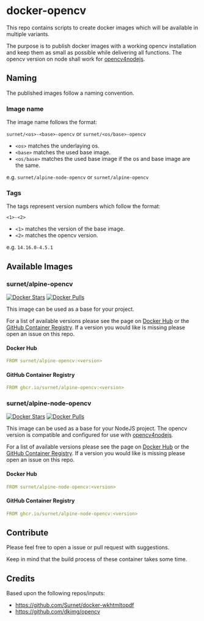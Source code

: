 # docker-opencv

This repo contains scripts to create docker images which will be available in multiple variants.

The purpose is to publish docker images with a working opencv installation and keep them as small as possible while delivering all functions.
The opencv version on node shall work for [opencv4nodejs](https://www.npmjs.com/package/opencv4nodejs).

## Naming

The published images follow a naming convention.

### Image name

The image name follows the format:

`surnet/<os>-<base>-opencv` or `surnet/<os/base>-opencv`

- `<os>` matches the underlaying os.
- `<base>` matches the used base image.
- `<os/base>` matches the used base image if the os and base image are the same.

e.g. `surnet/alpine-node-opencv` or `surnet/alpine-opencv`

### Tags

The tags represent version numbers which follow the format:

`<1>-<2>`

- `<1>` matches the version of the base image.
- `<2>` matches the opencv version.

e.g. `14.16.0-4.5.1`

## Available Images

### surnet/alpine-opencv

[![Docker Stars](https://img.shields.io/docker/stars/surnet/alpine-opencv.svg)](https://hub.docker.com/r/surnet/alpine-opencv/)
[![Docker Pulls](https://img.shields.io/docker/pulls/surnet/alpine-opencv.svg)](https://hub.docker.com/r/surnet/alpine-opencv/)

This image can be used as a base for your project.

For a list of available versions please see the page on [Docker Hub](https://hub.docker.com/r/surnet/alpine-opencv/tags/) or the [GitHub Container Registry](https://github.com/orgs/Surnet/packages/container/package/alpine-opencv).
If a version you would like is missing please open an issue on this repo.

#### Docker Hub

```yaml
FROM surnet/alpine-opencv:<version>
```

#### GitHub Container Registry

```yaml
FROM ghcr.io/surnet/alpine-opencv:<version>
```

### surnet/alpine-node-opencv

[![Docker Stars](https://img.shields.io/docker/stars/surnet/alpine-node-opencv.svg)](https://hub.docker.com/r/surnet/alpine-node-opencv/)
[![Docker Pulls](https://img.shields.io/docker/pulls/surnet/alpine-node-opencv.svg)](https://hub.docker.com/r/surnet/alpine-node-opencv/)

This image can be used as a base for your NodeJS project.
The opencv version is compatible and configured for use with [opencv4nodejs](https://www.npmjs.com/package/opencv4nodejs).

For a list of available versions please see the page on [Docker Hub](https://hub.docker.com/r/surnet/alpine-node-opencv/tags/) or the [GitHub Container Registry](https://github.com/orgs/Surnet/packages/container/package/alpine-node-opencv).
If a version you would like is missing please open an issue on this repo.

#### Docker Hub

```yaml
FROM surnet/alpine-node-opencv:<version>
```

#### GitHub Container Registry

```yaml
FROM ghcr.io/surnet/alpine-node-opencv:<version>
```

## Contribute

Please feel free to open a issue or pull request with suggestions.

Keep in mind that the build process of these container takes some time.

## Credits

Based upon the following repos/inputs:
- https://github.com/Surnet/docker-wkhtmltopdf
- https://github.com/dkimg/opencv
